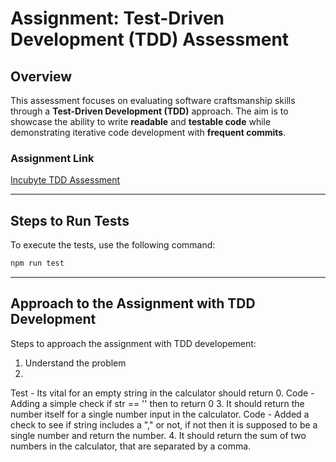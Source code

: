 # Assignment: Test-Driven Development (TDD) Assessment

## Overview
This assessment focuses on evaluating software craftsmanship skills through a **Test-Driven Development (TDD)** approach. The aim is to showcase the ability to write **readable** and **testable code** while demonstrating iterative code development with **frequent commits**.

### Assignment Link
[Incubyte TDD Assessment](https://blog.incubyte.co/blog/tdd-assessment/)

---

## Steps to Run Tests
To execute the tests, use the following command:
```bash
npm run test
```

---

## Approach to the Assignment with TDD Development

Steps to approach the assignment with TDD developement:
1. Understand the problem
2. 
Test - 
Its vital for an empty string in the calculator should return 0. 
Code -
Adding a simple check if str == '' then to return 0
3. It should return the number itself for a single number input in the calculator.
Code - 
Added a check to see if string includes a "," or not, if not then it is supposed to be a single number and return the number.
4. It should return the sum of two numbers in the calculator, that are separated by a comma.